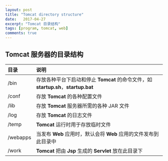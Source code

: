 ```yaml
---
layout: post
title: "Tomcat directory structure"
date:   2017-04-27
excerpt: "Tomcat 目录结构"
tags: [program, tomcat, web]
comments: true
---
```


## Tomcat 服务器的目录结构

| 目录       | 说明                                       |
| :------- | :--------------------------------------- |
| /bin     | 存放各种平台下启动和停止 **Tomcat** 的命令文件，如 **startup.sh**，**startup.bat** |
| /conf    | 存放 **Tomcat** 的各种配置文件                    |
| /lib     | 存放 **Tomcat** 服务器所需的各种 JAR 文件            |
| /log     | 存放 **Tomcat** 的日志文件                      |
| /temp    | **Tomcat** 运行时用于存放临时文件                   |
| /webapps | 当发布 **Web** 应用时，默认会将 **Web** 应用的文件发布到此目录中 |
| /work    | **Tomcat** 把由 **Jsp** 生成的 **Servlet** 放在此目录下 |